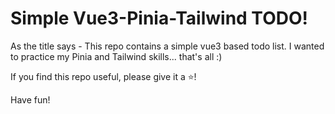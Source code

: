 # Simple Vue3-Pinia-Tailwind TODO!

As the title says - This repo contains a simple vue3 based todo list.
I wanted to practice my Pinia and Tailwind skills... that's all :)

If you find this repo useful, please give it a ⭐!

Have fun!